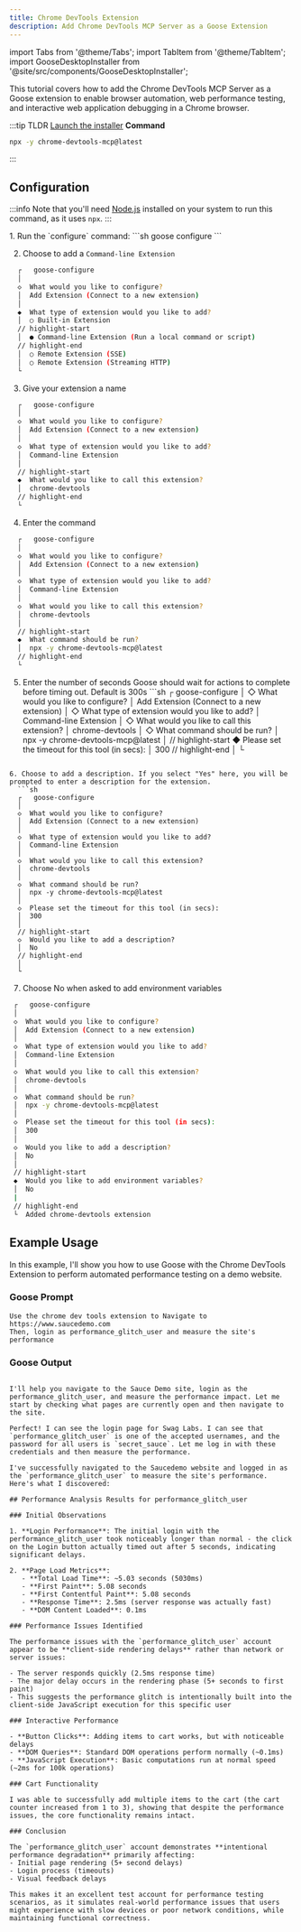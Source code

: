 ```yaml
---
title: Chrome DevTools Extension
description: Add Chrome DevTools MCP Server as a Goose Extension
---
```


import Tabs from '@theme/Tabs';
import TabItem from '@theme/TabItem';
import GooseDesktopInstaller from '@site/src/components/GooseDesktopInstaller';

This tutorial covers how to add the Chrome DevTools MCP Server as a Goose extension to enable browser automation, web performance testing, and interactive web application debugging in a Chrome browser.

:::tip TLDR
<Tabs groupId="interface">
  <TabItem value="ui" label="goose Desktop" default>
  [Launch the installer](goose://extension?cmd=npx&arg=-y&arg=chrome-devtools-mcp%40latest&id=chrome-devtools&name=Chrome%20DevTools&description=Browser%20automation%20and%20web%20performance%20testing%20capabilities)
  </TabItem>
  <TabItem value="cli" label="goose CLI">
  **Command**
  ```sh
  npx -y chrome-devtools-mcp@latest
  ```
  </TabItem>
</Tabs>
:::

## Configuration

:::info
Note that you'll need [Node.js](https://nodejs.org/) installed on your system to run this command, as it uses `npx`.
:::

<Tabs groupId="interface">
  <TabItem value="ui" label="goose Desktop" default>
    <GooseDesktopInstaller
      extensionId="chrome-devtools"
      extensionName="Chrome DevTools"
      description="Browser automation and web performance testing capabilities"
      command="npx"
      args={["-y", "chrome-devtools-mcp@latest"]}
      cliCommand="npx -y chrome-devtools-mcp@latest"
      timeout={300}
      note="Note that you'll need Node.js installed on your system to run this command, as it uses npx."
    />
  </TabItem>
  <TabItem value="cli" label="goose CLI">
  1. Run the `configure` command:
  ```sh
  goose configure
  ```

  2. Choose to add a `Command-line Extension`
  ```sh
    ┌   goose-configure 
    │
    ◇  What would you like to configure?
    │  Add Extension (Connect to a new extension) 
    │
    ◆  What type of extension would you like to add?
    │  ○ Built-in Extension 
    // highlight-start    
    │  ● Command-line Extension (Run a local command or script)
    // highlight-end    
    │  ○ Remote Extension (SSE) 
    │  ○ Remote Extension (Streaming HTTP) 
    └ 
  ```

  3. Give your extension a name
  ```sh
    ┌   goose-configure 
    │
    ◇  What would you like to configure?
    │  Add Extension (Connect to a new extension) 
    │
    ◇  What type of extension would you like to add?
    │  Command-line Extension 
    │
    // highlight-start
    ◆  What would you like to call this extension?
    │  chrome-devtools
    // highlight-end
    └ 
  ```

  4. Enter the command
  ```sh
    ┌   goose-configure 
    │
    ◇  What would you like to configure?
    │  Add Extension (Connect to a new extension) 
    │
    ◇  What type of extension would you like to add?
    │  Command-line Extension 
    │
    ◇  What would you like to call this extension?
    │  chrome-devtools
    │
    // highlight-start
    ◆  What command should be run?
    │  npx -y chrome-devtools-mcp@latest
    // highlight-end
    └ 
  ```  

  5. Enter the number of seconds Goose should wait for actions to complete before timing out. Default is 300s
    ```sh
    ┌   goose-configure 
    │
    ◇  What would you like to configure?
    │  Add Extension (Connect to a new extension) 
    │
    ◇  What type of extension would you like to add?
    │  Command-line Extension 
    │
    ◇  What would you like to call this extension?
    │  chrome-devtools
    │
    ◇  What command should be run?
    │  npx -y chrome-devtools-mcp@latest
    │
    // highlight-start
    ◆  Please set the timeout for this tool (in secs):
    │  300
    // highlight-end
    │
    └ 
  ``` 

  6. Choose to add a description. If you select "Yes" here, you will be prompted to enter a description for the extension.
    ```sh
    ┌   goose-configure 
    │
    ◇  What would you like to configure?
    │  Add Extension (Connect to a new extension) 
    │
    ◇  What type of extension would you like to add?
    │  Command-line Extension 
    │
    ◇  What would you like to call this extension?
    │  chrome-devtools
    │
    ◇  What command should be run?
    │  npx -y chrome-devtools-mcp@latest
    │
    ◇  Please set the timeout for this tool (in secs):
    │  300
    │
    // highlight-start
    ◇  Would you like to add a description?
    │  No
    // highlight-end
    │
    └ 
  ```
  
  7. Choose No when asked to add environment variables

   ```sh
    ┌   goose-configure 
    │
    ◇  What would you like to configure?
    │  Add Extension (Connect to a new extension) 
    │
    ◇  What type of extension would you like to add?
    │  Command-line Extension 
    │
    ◇  What would you like to call this extension?
    │  chrome-devtools
    │
    ◇  What command should be run?
    │  npx -y chrome-devtools-mcp@latest
    │     
    ◇  Please set the timeout for this tool (in secs):
    │  300
    │
    ◇  Would you like to add a description?
    │  No
    │    
    // highlight-start
    ◆  Would you like to add environment variables?
    │  No
    |
    // highlight-end
    └  Added chrome-devtools extension
  ```  

  </TabItem>
</Tabs>

## Example Usage

In this example, I'll show you how to use Goose with the Chrome DevTools Extension to perform automated performance testing on a demo website.

### Goose Prompt
```
Use the chrome dev tools extension to Navigate to https://www.saucedemo.com 
Then, login as performance_glitch_user and measure the site's performance
```
### Goose Output

```

I'll help you navigate to the Sauce Demo site, login as the performance_glitch_user, and measure the performance impact. Let me start by checking what pages are currently open and then navigate to the site.

Perfect! I can see the login page for Swag Labs. I can see that `performance_glitch_user` is one of the accepted usernames, and the password for all users is `secret_sauce`. Let me log in with these credentials and then measure the performance.

I've successfully navigated to the Saucedemo website and logged in as the `performance_glitch_user` to measure the site's performance. Here's what I discovered:

## Performance Analysis Results for performance_glitch_user

### Initial Observations

1. **Login Performance**: The initial login with the performance_glitch_user took noticeably longer than normal - the click on the Login button actually timed out after 5 seconds, indicating significant delays.

2. **Page Load Metrics**: 
   - **Total Load Time**: ~5.03 seconds (5030ms)
   - **First Paint**: 5.08 seconds 
   - **First Contentful Paint**: 5.08 seconds
   - **Response Time**: 2.5ms (server response was actually fast)
   - **DOM Content Loaded**: 0.1ms

### Performance Issues Identified

The performance issues with the `performance_glitch_user` account appear to be **client-side rendering delays** rather than network or server issues:

- The server responds quickly (2.5ms response time)
- The major delay occurs in the rendering phase (5+ seconds to first paint)
- This suggests the performance glitch is intentionally built into the client-side JavaScript execution for this specific user

### Interactive Performance

- **Button Clicks**: Adding items to cart works, but with noticeable delays
- **DOM Queries**: Standard DOM operations perform normally (~0.1ms)
- **JavaScript Execution**: Basic computations run at normal speed (~2ms for 100k operations)

### Cart Functionality

I was able to successfully add multiple items to the cart (the cart counter increased from 1 to 3), showing that despite the performance issues, the core functionality remains intact.

### Conclusion

The `performance_glitch_user` account demonstrates **intentional performance degradation** primarily affecting:
- Initial page rendering (5+ second delays)
- Login process (timeouts)
- Visual feedback delays

This makes it an excellent test account for performance testing scenarios, as it simulates real-world performance issues that users might experience with slow devices or poor network conditions, while maintaining functional correctness.
```